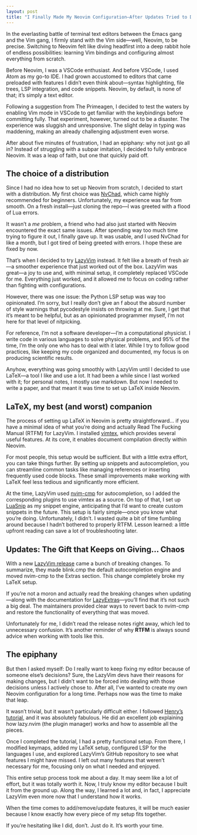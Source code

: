 ```yaml
---
layout: post
title: "I Finally Made My Neovim Configuration—After Updates Tried to Destroy It"
---
```


In the everlasting battle of terminal text editors between the Emacs gang and the Vim gang, I firmly stand with the Vim side—well, Neovim, to be precise. Switching to Neovim felt like diving headfirst into a deep rabbit hole of endless possibilities: learning Vim bindings and configuring almost everything from scratch.

Before Neovim, I was a VSCode enthusiast. And before VSCode, I used Atom as my go-to IDE. I had grown accustomed to editors that came preloaded with features I didn’t even think about—syntax highlighting, file trees, LSP integration, and code snippets. Neovim, by default, is none of that; it’s simply a text editor.

Following a suggestion from The Primeagen, I decided to test the waters by enabling Vim mode in VSCode to get familiar with the keybindings before committing fully. That experiment, however, turned out to be a disaster. The experience was sluggish and unresponsive. The slight delay in typing was maddening, making an already challenging adjustment even worse.

After about five minutes of frustration, I had an epiphany: why not just go all in? Instead of struggling with a subpar imitation, I decided to fully embrace Neovim. It was a leap of faith, but one that quickly paid off.

## The choice of a distribution

Since I had no idea how to set up Neovim from scratch, I decided to start with a distribution. My first choice was [NvChad](https://nvchad.com/), which came highly recommended for beginners. Unfortunately, my experience was far from smooth. On a fresh install—just cloning the repo—I was greeted with a flood of Lua errors.

It wasn’t a _me_ problem, a friend who had also just started with Neovim encountered the exact same issues. After spending way too much time trying to figure it out, I finally gave up. It was usable, and I used NvChad for like a month, but I got tired of being greeted with errors. I hope these are fixed by now.

That’s when I decided to try [LazyVim](http://www.lazyvim.org/) instead. It felt like a breath of fresh air—a smoother experience that just worked out of the box. LazyVim was great—a joy to use and, with minimal setup, it completely replaced VSCode for me. Everything just worked, and it allowed me to focus on coding rather than fighting with configurations.

However, there was one issue: the Python LSP setup was way too opinionated. I’m sorry, but I really don’t give an f about the absurd number of style warnings that pycodestyle insists on throwing at me. Sure, I get that it’s meant to be helpful, but as an opinionated programmer myself, I’m not here for that level of nitpicking.

For reference, I’m not a software developer—I’m a computational physicist. I write code in various languages to solve physical problems, and 95% of the time, I’m the only one who has to deal with it later. While I try to follow good practices, like keeping my code organized and documented, my focus is on producing scientific results.

Anyhow, everything was going smoothly with LazyVim until I decided to use LaTeX—a tool I like and use a lot. It had been a while since I last worked with it; for personal notes, I mostly use markdown. But now I needed to write a paper, and that meant it was time to set up LaTeX inside Neovim.

## LaTeX, my best (and worst) companion
The process of setting up LaTeX in Neovim is pretty straightforward… if you have a minimal idea of what you’re doing and actually Read The Fucking Manual (RTFM) for LazyVim. I installed [vimtex](https://github.com/lervag/vimtex), which provides several useful features. At its core, it enables document compilation directly within Neovim.

For most people, this setup would be sufficient. But with a little extra effort, you can take things further. By setting up snippets and autocompletion, you can streamline common tasks like managing references or inserting frequently used code blocks. These small improvements make working with LaTeX feel less tedious and significantly more efficient.

At the time, LazyVim used [nvim-cmp](https://github.com/hrsh7th/nvim-cmp) for autocompletion, so I added the corresponding plugins to use vimtex as a source. On top of that, I set up [LuaSnip](https://github.com/L3MON4D3/LuaSnip) as my snippet engine, anticipating that I’d want to create custom snippets in the future. This setup is fairly simple—once you know what you’re doing. Unfortunately, I didn’t. I wasted quite a bit of time fumbling around because I hadn’t bothered to properly RTFM. Lesson learned: a little upfront reading can save a lot of troubleshooting later.

## Updates: The Gift that Keeps on Giving… Chaos
With a new [LazyVim release](https://github.com/LazyVim/LazyVim/releases/tag/v14.0.0) came a bunch of breaking changes. To summarize, they made blink.cmp the default autocompletion engine and moved nvim-cmp to the Extras section. This change completely broke my LaTeX setup.

If you’re not a moron and actually read the breaking changes when updating—along with the documentation for [LazyExtras](http://www.lazyvim.org/extras)—you’ll find that it’s not such a big deal. The maintainers provided clear ways to revert back to nvim-cmp and restore the functionality of everything that was moved.

Unfortunately for me, I didn’t read the release notes right away, which led to unnecessary confusion. It’s another reminder of why **RTFM** is always sound advice when working with tools like this.

## The epiphany
But then I asked myself: Do I really want to keep fixing my editor because of someone else’s decisions? Sure, the LazyVim devs have their reasons for making changes, but I didn’t want to be forced into dealing with those decisions unless I actively chose to. After all, I’ve wanted to create my own Neovim configuration for a long time. Perhaps now was the time to make that leap.

It wasn’t trivial, but it wasn’t particularly difficult either. I followed [Henry’s tutorial](https://www.youtube.com/watch?v=KYDG3AHgYEs), and it was absolutely fabulous. He did an excellent job explaining how lazy.nvim (the plugin manager) works and how to assemble all the pieces.

Once I completed the tutorial, I had a pretty functional setup. From there, I modified keymaps, added my LaTeX setup, configured LSP for the languages I use, and explored LazyVim’s GitHub repository to see what features I might have missed. I left out many features that weren’t necessary for me, focusing only on what I needed and enjoyed.

This entire setup process took me about a day. It may seem like a lot of effort, but it was totally worth it. Now, I truly know my editor because I built it from the ground up. Along the way, I learned a lot and, in fact, I appreciate LazyVim even more now that I understand how it works.

When the time comes to add/remove/update features, it will be much easier because I know exactly how every piece of my setup fits together.

If you’re hesitating like I did, don’t. Just do it. It’s worth your time.
